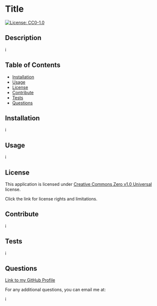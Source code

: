 # Title
  [![License: CC0-1.0](https://img.shields.io/badge/License-CC0_1.0-lightgrey.svg)](http://creativecommons.org/publicdomain/zero/1.0/)
  ## Description 
  i
  ## Table of Contents
  - [Installation](#installation)
  - [Usage](#usage)
  - [License](#license)
  - [Contribute](#contribute)
  - [Tests](#tests)
  - [Questions](#questions)
  ## Installation
  i
  ## Usage
  i
  ## License
  This application is licensed under [Creative Commons Zero v1.0 Universal](http://creativecommons.org/publicdomain/zero/1.0/) license. 
  
  Click the link for license rights and limitations.
  ## Contribute 
  i
  ## Tests
  i
  ## Questions 
  [Link to my GitHub Profile](https://github.com/i)
  
  For any additional questions, you can email me at: 
  
  i
